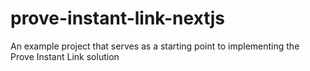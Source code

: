 # prove-instant-link-nextjs
An example project that serves as a starting point to implementing the Prove Instant Link solution
